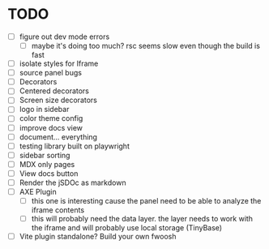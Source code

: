 # TODO

- [ ] figure out dev mode errors
  - [ ] maybe it's doing too much? rsc seems slow even though the build is fast
- [ ] isolate styles for Iframe
- [ ] source panel bugs
- [ ] Decorators
- [ ] Centered decorators
- [ ] Screen size decorators
- [ ] logo in sidebar
- [ ] color theme config
- [ ] improve docs view
- [ ] document... everything
- [ ] testing library built on playwright
- [ ] sidebar sorting
- [ ] MDX only pages
- [ ] View docs button
- [ ] Render the jSDOc as markdown
- [ ] AXE Plugin
  - [ ] this one is interesting cause the panel need to be able to analyze the iframe contents
  - [ ] this will probably need the data layer. the layer needs to work with the iframe and will probably use local storage (TinyBase)
- [ ] Vite plugin standalone? Build your own fwoosh
